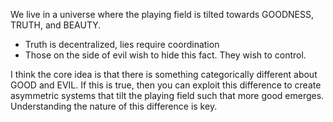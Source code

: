We live in a universe where the playing field is tilted towards GOODNESS, TRUTH, and BEAUTY.

- Truth is decentralized, lies require coordination 
- Those on the side of evil wish to hide this fact. They wish to control. 

I think the core idea is that there is something categorically different about GOOD and EVIL. If this is true, then you can exploit this difference to create asymmetric systems that tilt the playing field such that more good emerges. Understanding the nature of this difference is key.  